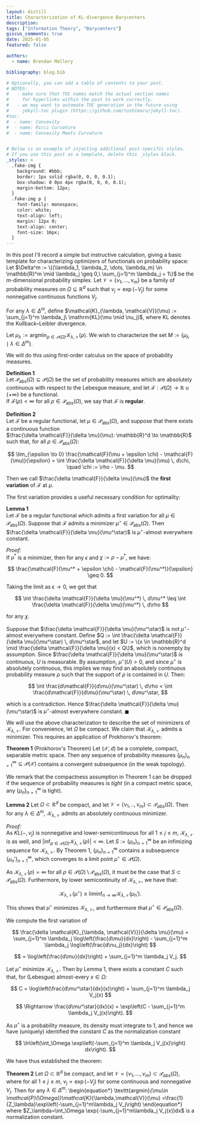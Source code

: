```yaml
---
layout: distill
title: Characterization of KL-divergence Barycenters
description: 
tags: ["Information Theory", "Barycenters"]
giscus_comments: true
date: 2025-01-05
featured: false

authors:
  - name: Brendan Mallery

bibliography: blog.bib

# Optionally, you can add a table of contents to your post.
# NOTES:
#   - make sure that TOC names match the actual section names
#     for hyperlinks within the post to work correctly.
#   - we may want to automate TOC generation in the future using
#     jekyll-toc plugin (https://github.com/toshimaru/jekyll-toc).
#toc:
#  - name: Convexity
#  - name: Ricci Curvature
#  - name: Convexity Meets Curvature


# Below is an example of injecting additional post-specific styles.
# If you use this post as a template, delete this _styles block.
_styles: >
  .fake-img {
    background: #bbb;
    border: 1px solid rgba(0, 0, 0, 0.1);
    box-shadow: 0 0px 4px rgba(0, 0, 0, 0.1);
    margin-bottom: 12px;
  }
  .fake-img p {
    font-family: monospace;
    color: white;
    text-align: left;
    margin: 12px 0;
    text-align: center;
    font-size: 16px;
  }
---
```


In this post I'll record a simple but instructive calculation, giving a basic template for characterizing optimizers of functionals on probability space: Let $\Delta^m := \{(\lambda_1, \lambda_2, \dots, \lambda_m) \in \mathbb{R}^m \mid \lambda_j \geq 0,\ \sum_{j=1}^m \lambda_j = 1\}$ be the $m$-dimensional probability simplex. Let $\mathcal{V} = \{\nu_1, \dots, \nu_m\}$ be a family of probability measures on $\Omega \subseteq \mathbb{R}^d$ such that $\nu_j \propto \exp(-V_j)$ for some nonnegative continuous functions $V_j$. 

For any $\lambda \in \Delta^m$, define 
$\mathcal{K}_{\lambda, \mathcal{V}}(\mu) := \sum_{j=1}^m \lambda_j\ \mathrm{KL}(\mu \mid \nu_j)$, 
where $\mathrm{KL}$ denotes the Kullback–Leibler divergence. 

Let $\mu_\lambda := \operatorname*{argmin}_{\rho \in \mathcal{P}(\Omega)} \mathcal{K}_{\lambda, \mathcal{V}}(\rho)$. We wish to characterize the set 
$M := \{\mu_\lambda \mid \lambda \in \Delta^m\}$. 

We will do this using first-order calculus on the space of probability measures.


**Definition 1**  
Let $\mathcal{P}_{\text{abs}}(\Omega) \subseteq \mathcal{P}(\Omega)$ be the set of probability measures which are absolutely continuous with respect to the Lebesgue measure, and let $\mathcal{F} : \mathcal{P}(\Omega) \to \mathbb{R} \cup \{+\infty\}$ be a functional.  
If $\mathcal{F}(\rho) < \infty$ for all $\rho \in \mathcal{P}_{\text{abs}}(\Omega)$, we say that $\mathcal{F}$ is **regular**.

**Definition 2**  
Let $\mathcal{F}$ be a regular functional, let $\mu \in \mathcal{P}_{\text{abs}}(\Omega)$, and suppose that there exists a continuous function  
$\frac{\delta \mathcal{F}}{\delta \mu}(\mu): \mathbb{R}^d \to \mathbb{R}$ such that, for all $\rho \in \mathcal{P}_{\text{abs}}(\Omega)$:

$$
\lim_{\epsilon \to 0} \frac{\mathcal{F}(\mu + \epsilon \chi) - \mathcal{F}(\mu)}{\epsilon} = \int \frac{\delta \mathcal{F}}{\delta \mu}(\mu) \, d\chi, \quad \chi := \rho - \mu.
$$

Then we call $\frac{\delta \mathcal{F}}{\delta \mu}(\mu)$ the **first variation** of $\mathcal{F}$ at $\mu$.

The first variation provides a useful necessary condition for optimality:

**Lemma 1**  
Let $\mathcal{F}$ be a regular functional which admits a first variation for all $\mu \in \mathcal{P}_{\text{abs}}(\Omega)$. Suppose that $\mathcal{F}$ admits a minimizer $\mu^\star \in \mathcal{P}_{\text{abs}}(\Omega)$. Then $\frac{\delta \mathcal{F}}{\delta \mu}(\mu^\star)$ is $\mu^\star$-almost everywhere constant.

*Proof:*  
If $\mu^*$ is a minimizer, then for any $\epsilon$ and $\chi := \rho - \mu^*$, we have:

$$
\frac{\mathcal{F}(\mu^* + \epsilon \chi) - \mathcal{F}(\mu^*)}{\epsilon} \geq 0.
$$

Taking the limit as $\epsilon \rightarrow 0$, we get that

$$
\int \frac{\delta \mathcal{F}}{\delta \mu}(\mu^*) \, d\mu^* \leq \int \frac{\delta \mathcal{F}}{\delta \mu}(\mu^*) \, d\rho
$$

for any $\chi$. 

Suppose that $\frac{\delta \mathcal{F}}{\delta \mu}(\mu^\star)$ is not $\mu^\star$-almost everywhere constant. Define $Q := \int \frac{\delta \mathcal{F}}{\delta \mu}(\mu^\star) \, d\mu^\star$, and let $U := \{x \in \mathbb{R}^d \mid \frac{\delta \mathcal{F}}{\delta \mu}(x) < Q\}$, which is nonempty by assumption. Since $\frac{\delta \mathcal{F}}{\delta \mu}(\mu^\star)$ is continuous, $U$ is measurable. By assumption, $\mu^\star(U) > 0$, and since $\mu^\star$ is absolutely continuous, this implies we may find an absolutely continuous probability measure $\rho$ such that the support of $\rho$ is contained in $U$. Then:


$$
\int \frac{d\mathcal{F}}{d\mu}(\mu^\star) \, d\rho < \int \frac{d\mathcal{F}}{d\mu}(\mu^\star) \, d\mu^\star,
$$

which is a contradiction. Hence $\frac{\delta \mathcal{F}}{\delta \mu}(\mu^\star)$ is $\mu^\star$-almost everywhere constant. $\blacksquare$


We will use the above characterization to describe the set of minimizers of $\mathcal{K}_{\lambda, \mathcal{V}}$. For convenience, let $\Omega$ be compact. We claim that $\mathcal{K}_{\lambda, \mathcal{V}}$ admits a minimizer. This requires an application of Prokhorov's theorem:



**Theorem 1** (Prokhorov's Theorem) Let $(\mathcal{X},d)$ be a complete, compact, separable metric space. Then any sequence of probability measures $\{\mu_n\}_{n=1}^\infty\subseteq \mathcal{P}(\mathcal{X})$ contains a convergent subsequence (in the weak topology).


We remark that the compactness assumption in Theorem 1 can be dropped if the sequence of probability measures is *tight* (in a compact metric space, any $\{\mu_n\}_{n=1}^\infty$ is tight).

**Lemma 2** Let $\Omega\subset \mathbb{R}^d$ be compact, and let $\mathcal{V}=\{\nu_1,..,\nu_m\}\subset \mathcal{P}_{abs}(\Omega)$. Then for any $\lambda\in\Delta^m$, $\mathcal{K}_{\lambda,\mathcal{V}}$ admits an absolutely continuous minimizer.

*Proof:*  
As $KL(-, \nu_j)$ is nonnegative and lower-semicontinuous for all $1 \leq j \leq m$, $\mathcal{K}_{\lambda, \mathcal{V}}$ is as well, and $|\inf_{\rho \in \mathcal{P}(\Omega)} \mathcal{K}_{\lambda, \mathcal{V}}(\rho)| < \infty$. Let $S := \{\mu_n\}_{n=1}^\infty$ be an infimizing sequence for $\mathcal{K}_{\lambda, \mathcal{V}}$. By Theorem 1, $\{\mu_n\}_{n=1}^\infty$ contains a subsequence $\{\mu_n'\}_{n=1}^\infty$, which converges to a limit point $\mu^\star \in \mathcal{P}(\Omega)$. 

As $\mathcal{K}_{\lambda, \mathcal{V}}(\rho) = \infty$ for all $\rho \in \mathcal{P}(\Omega) \setminus \mathcal{P}_{\text{abs}}(\Omega)$, it must be the case that $S \subset \mathcal{P}_{\text{abs}}(\Omega)$. Furthermore, by lower semicontinuity of $\mathcal{K}_{\lambda, \mathcal{V}}$, we have that:

$$
\mathcal{K}_{\lambda, \mathcal{V}}(\mu^\star) \leq \liminf_{n \to \infty} \mathcal{K}_{\lambda, \mathcal{V}}(\mu_n').
$$

This shows that $\mu^\star$ minimizes $\mathcal{K}_{\lambda, \mathcal{V}}$, and furthermore that $\mu^\star \in \mathcal{P}_{\text{abs}}(\Omega)$.

We compute the first variation of

$$
\frac{\delta \mathcal{K}_{\lambda, \mathcal{V}}}{\delta \mu}(\mu) = \sum_{j=1}^m \lambda_j \log\left(\frac{d\mu}{dx}\right) - \sum_{j=1}^m \lambda_j \log\left(\frac{d\nu_j}{dx}\right)
$$

$$
= \log\left(\frac{d\mu}{dx}\right) + \sum_{j=1}^m \lambda_j V_j.
$$

Let $\mu^\star$ minimize $\mathcal{K}_{\lambda, \mathcal{V}}$. Then by Lemma 1, there exists a constant $C$ such that, for (Lebesgue) almost-every $x \in \Omega$:

$$
C = \log\left(\frac{d\mu^\star}{dx}(x)\right) + \sum_{j=1}^m \lambda_j V_j(x)
$$

$$
\Rightarrow \frac{d\mu^\star}{dx}(x) = \exp\left(C - \sum_{j=1}^m \lambda_j V_j(x)\right).
$$

As $\mu^\star$ is a probability measure, its density must integrate to 1, and hence we have (uniquely) identified the constant $C$ as the normalization constant

$$
\ln\left(\int_\Omega \exp\left(-\sum_{j=1}^m \lambda_j V_j(x)\right) dx\right).
$$

We have thus established the theorem:


**Theorem 2** Let $\Omega\subset \mathbb{R}^d$ be compact, and let $\mathcal{V}=\{\nu_1,...,\nu_m\}\subset \mathcal{P}_{abs}(\Omega)$, where for all $1\leq j\leq m$, $\nu_j\propto \exp(-V_j)$ for some continuous and nonnegative $V_j$. Then for any $\lambda\in\Delta^m$:
\begin{equation*}
\texttt{argmin}_{\mu\in \mathcal{P}(\Omega)}\mathcal{K}_{\lambda,\mathcal{V}}(\mu) =\frac{1}{Z_\lambda}\exp\left(-\sum_{j=1}^m\lambda_j V_j\right)
\end{equation*}
where $Z_\lambda=\int_\Omega \exp(-\sum_{j=1}^m\lambda_j V_j(x))dx$ is a normalization constant.
